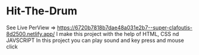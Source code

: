 # Hit-The-Drum
See Live PerView => https://6720b7818b7dae48a031e2b7--super-clafoutis-8d2500.netlify.app/
I make this project with the help of HTML, CSS nd JAVSCRIPT  In this project you can play sound and key press and mouse click
